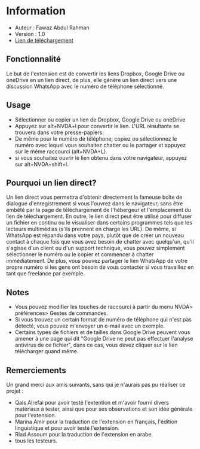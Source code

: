 # Information #
- Auteur : Fawaz Abdul Rahman
- Version : 1.0
- [Lien de téléchargement](https://github.com/fawazar94/DirectLink/releases/download/1.0/directLink-1.0.nvda-addon)
## Fonctionnalité #
Le but de l'extension est de convertir les liens Dropbox, Google Drive ou oneDrive en un lien direct, de plus, elle génère un lien direct vers une discussion WhatsApp avec le numéro de téléphone sélectionné.
## Usage #
- Sélectionner ou copier un lien de  Dropbox, Google Drive ou oneDrive
- Appuyez sur alt+NVDA+l pour convertir le lien. L'URL résultante se trouvera dans votre presse-papiers.
- De même pour le numéro de téléphone, copiez ou sélectionnez le numéro avec lequel vous souhaitez chatter ou le partager et appuyez sur le même raccourci (alt+NVDA+L).
- si vous souhaitez ouvrir le lien obtenu dans votre navigateur, appuyez sur alt+NVDA+shift+l.
## Pourquoi un lien direct? #
Un lien direct vous permettra d'obtenir directement la fameuse boîte de dialogue d'enregistrement si vous l'ouvrez dans le navigateur, sans être embêté par la page de téléchargement de l'hébergeur et l'emplacement du lien de téléchargement.
En outre, le lien direct peut être utilisé pour diffuser un fichier en continu ou le visualiser dans certains programmes tels que les lecteurs multimédias (s'ils prennent en charge les URL).
De même, si WhatsApp est répandu dans votre pays, plutôt que de créer un nouveau contact à chaque fois que vous avez besoin de chatter avec quelqu'un, qu'il s'agisse d'un client ou d'un support technique, vous pouvez simplement sélectionner le numéro ou le copier et commencer à chatter immédiatement.
De plus, vous pouvez partager le lien WhatsApp de votre propre numéro si les gens ont besoin de vous contacter si vous travaillez en tant que freelance par exemple.
## Notes #
- Vous pouvez modifier les touches de raccourci à partir du menu NVDA> préférences> Gestes de commandes.
- Si vous trouvez un certain format de numéro de téléphone qui n'est pas détecté, vous pouvez m'envoyer un e-mail avec un exemple. 
- Certains types de fichiers et de tailles dans Google Drive peuvent vous amener à une page qui dit "Google Drive ne peut pas effectuer l'analyse antivirus de ce fichier", dans ce cas, vous devez cliquer sur le lien télécharger quand même.
## Remerciements #
Un grand merci aux amis suivants, sans qui je n'aurais pas pu réaliser ce projet :
- Qais Alrefai pour avoir testé l'extention et m'avoir fourni divers matériaux à tester, ainsi que pour ses observations et son idée générale pour l'extension.
- Marina Amir pour la traduction de l'extension en français, l'édition  linguistique et pour avoir testé l'extension.
- Riad Assoum pour la traduction de l'extension en arabe.
- tous les testeurs.


